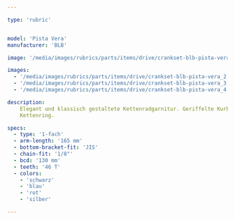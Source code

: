 ```yaml
---

type: 'rubric'


model: 'Pista Vera'
manufacturer: 'BLB'

image: '/media/images/rubrics/parts/items/drive/crankset-blb-pista-vera_1.jpeg'

images:
  - '/media/images/rubrics/parts/items/drive/crankset-blb-pista-vera_2.jpeg'
  - '/media/images/rubrics/parts/items/drive/crankset-blb-pista-vera_3.jpeg'
  - '/media/images/rubrics/parts/items/drive/crankset-blb-pista-vera_4.jpeg'

description:
    Elegant und klassisch gestaltete Kettenradgarnitur. Geriffelte Kurbelarme und blumenförmiger 
    Kettenring.

specs:
  - type: '1-fach'
  - arm-length: '165 mm'
  - bottom-bracket-fit: 'JIS'
  - chain-fit: '1/8"'
  - bcd: '130 mm'
  - teeth: '46 T'
  - colors: 
    - 'schwarz'
    - 'blau'
    - 'rot'
    - 'silber'

---
```

